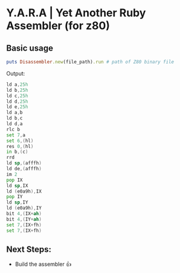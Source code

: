 # Y.A.R.A | Yet Another Ruby Assembler (for z80)

###


Basic usage
---

```ruby
puts Disassembler.new(file_path).run # path of Z80 binary file
```

Output:
```asm
ld a,25h
ld b,25h
ld c,25h
ld d,25h
ld e,25h
ld a,b
ld b,c
ld d,a
rlc b
set 7,a
set 6,(hl)
res 0,(hl)
in b,(c)
rrd
ld sp,(afffh)
ld de,(afffh)
im 2
pop IX
ld sp,IX
ld (e0a9h),IX
pop IY
ld sp,IY
ld (e0a9h),IY
bit 4,(IX+ah)
bit 4,(IY+ah)
set 7,(IX+fh)
set 7,(IX+fh)
```


Next Steps:
---

- Build the assembler :+1:
